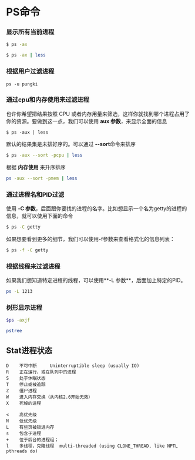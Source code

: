 # PS命令

### 显示所有当前进程

```sh
$ ps -ax

$ ps -ax | less
```



### 根据用户过滤进程

```shell
ps -u pungki
```



### 通过cpu和内存使用来过滤进程

 也许你希望把结果按照 CPU 或者内存用量来筛选，这样你就找到哪个进程占用了你的资源。要做到这一点，我们可以使用 **aux 参数**，来显示全面的信息 

```shell
$ ps -aux | less
```

 默认的结果集是未排好序的。可以通过 **--sort**命令来排序 

```sh
$ ps -aux --sort -pcpu | less
```

 根据 **内存使用** 来升序排序 

```sh
ps -aux --sort -pmem | less
```

### 通过进程名和PID过滤

 使用 **-C 参数**，后面跟你要找的进程的名字。比如想显示一个名为getty的进程的信息，就可以使用下面的命令 

```sh
$ ps -C getty
```

 如果想要看到更多的细节，我们可以使用-f参数来查看格式化的信息列表： 

```sh
$ ps -f -C getty
```

### 根据线程来过滤进程

 如果我们想知道特定进程的线程，可以使用**-L 参数**，后面加上特定的PID。 

```sh
ps -L 1213
```

###  树形显示进程

```sh
$ps -axjf

pstree
```

## Stat进程状态


    D    不可中断     Uninterruptible sleep (usually IO)
    R    正在运行，或在队列中的进程
    S    处于休眠状态
    T    停止或被追踪
    Z    僵尸进程
    W    进入内存交换（从内核2.6开始无效）
    X    死掉的进程
    
    <    高优先级
    N    低优先级
    L    有些页被锁进内存
    s    包含子进程
    +    位于后台的进程组；
    l    多线程，克隆线程  multi-threaded (using CLONE_THREAD, like NPTL pthreads do)